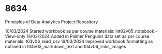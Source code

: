 # 8634
Principles of Data Analytics Project Repository

10/03/2024 Started workbook as per course materials: int02v05_notebook - View-only
18/03/2024 Added in Palmer Penguins data set as per course materials: t03v06_read_csv
19/03/2024 Improved workbook formatting as outlined in t04v03_markdown_text and t04v04_links_images